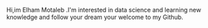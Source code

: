Hi,im Elham Motaleb .I'm interested in data science and learning new knowledge and follow your dream your welcome to my Github.
